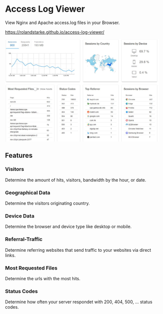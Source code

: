 # Access Log Viewer

View Nginx and Apache access.log files in your Browser.

https://rolandstarke.github.io/access-log-viewer/

![access log viewer apache and nginx](preview.jpeg)

## Features

### Visitors

Determine the amount of hits, visitors, bandwidth by the hour, or date.


### Geographical Data

Determine the visitors originating country.

### Device Data

Determine the browser and device type like desktop or mobile.

### Referral-Traffic

Determine referring websites that send traffic to your websites via direct links.

### Most Requested Files

Determine the urls with the most hits.

### Status Codes

Determine how often your server respondet with 200, 404, 500, ...  status codes.

